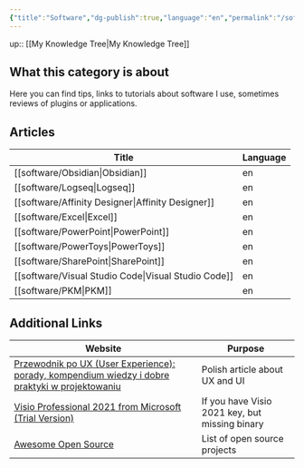 ```yaml
---
{"title":"Software","dg-publish":true,"language":"en","permalink":"/software/software-moc/","dgPassFrontmatter":true}
---
```


up:: [[My Knowledge Tree\|My Knowledge Tree]]

## What this category is about

Here you can find tips, links to tutorials about software I use, sometimes reviews of plugins or applications.

## Articles

| Title                                                  | Language |
| ------------------------------------------------------ | -------- |
| [[software/Obsidian\|Obsidian]]                     | en       |
| [[software/Logseq\|Logseq]]                         | en       |
| [[software/Affinity Designer\|Affinity Designer]]   | en       |
| [[software/Excel\|Excel]]                           | en       |
| [[software/PowerPoint\|PowerPoint]]                 | en       |
| [[software/PowerToys\|PowerToys]]                   | en       |
| [[software/SharePoint\|SharePoint]]                 | en       |
| [[software/Visual Studio Code\|Visual Studio Code]] | en       |
| [[software/PKM\|PKM]]                               | en       |


## Additional Links

| Website                                                                                                                                                                                | Purpose                                        |
| -------------------------------------------------------------------------------------------------------------------------------------------------------------------------------------- | ---------------------------------------------- |
| [Przewodnik po UX (User Experience): porady, kompendium wiedzy i dobre praktyki w projektowaniu](https://cyrekdigital.com/pl/blog/ux-porady-i-dobre-praktyki-w-projektowaniu/)         | Polish article about UX and UI                 |
| [Visio Professional 2021 from Microsoft (Trial Version)](https://hernandonewstoday.com/download-visio-professional-2021-from-microsoft-trial-version/) | If you have Visio 2021 key, but missing binary |
| [Awesome Open Source](https://awesomeopensource.com/)                                                                                                                                  | List of open source projects                   |
 
